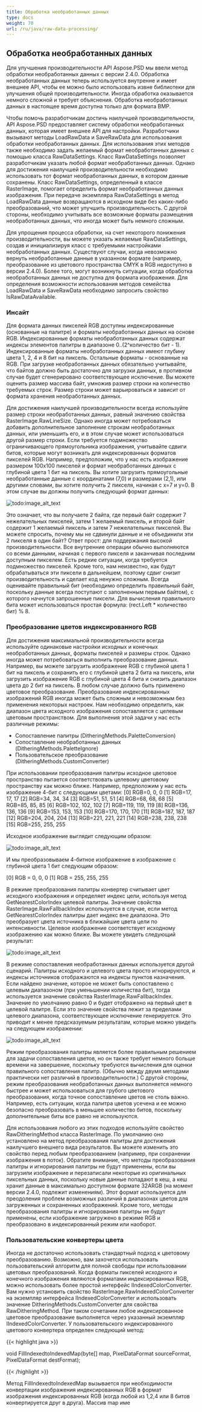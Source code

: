 ```yaml
---
title: Обработка необработанных данных
type: docs
weight: 70
url: /ru/java/raw-data-processing/
---
```


## **Обработка необработанных данных**
Для улучшения производительности API Aspose.PSD мы ввели метод обработки необработанных данных с версии 2.4.0. Обработка необработанных данных теперь используется внутренне и имеет внешнее API, чтобы ее можно было использовать извне библиотеки для улучшения общей производительности. Иногда обработка оказывается немного сложной и требует объяснения. Обработка необработанных данных в настоящее время доступна только для формата BMP.

Чтобы помочь разработчикам достичь наилучшей производительности, API Aspose.PSD предоставляет систему обработки необработанных данных, которая имеет внешнее API для настройки. Разработчики вызывают методы LoadRawData и SaveRawData для использования обработки необработанных данных. Для использования этих методов также необходимо задать желаемый формат необработанных данных с помощью класса RawDataSettings. Класс RawDataSettings позволяет разработчикам указать любой формат необработанных данных. Однако для достижения наилучшей производительности необходимо использовать тот формат необработанных данных, в котором данные сохранены. Класс RawDataSettings, определенный в классе RasterImage, помогает определить формат необработанных данных изображения. При передаче экземпляра RawDataSettings в метод LoadRawData данные возвращаются в исходном виде без каких-либо преобразований, что может улучшить производительность. С другой стороны, необходимо учитывать все возможные форматы размещения необработанных данных, что иногда может быть немного сложным.

Для упрощения процесса обработки, на счет некоторого понижения производительности, вы можете указать желаемые RawDataSettings, создав и инициализируя класс с требуемыми настройками необработанных данных. Существуют случаи, когда невозможно вернуть необработанные данные в указанном формате (например, преобразование из цветового пространства CMYK в RGB недоступно в версии 2.4.0). Более того, могут возникнуть ситуации, когда обработка необработанных данных не доступна для формата изображения. Для определения возможности использования методов семейства LoadRawData и SaveRawData необходимо запросить свойство IsRawDataAvailable.
### **Инсайт**
Для формата данных пикселей RGB доступны индексированные (основанные на палитре) и форматы необработанных данных на основе RGB. Индексированные форматы необработанных данных содержат индексы элементов палитры в диапазоне 0..(2^количество бит - 1). Индексированные форматы необработанных данных имеют глубину цвета 1, 2, 4 и 8 бит на пиксель. Остальные форматы - основанные на RGB. При загрузке необработанных данных обязательно учитывайте, что байтов должно быть достаточно для загрузки данных, в противном случае будет сгенерировано соответствующее исключение. Вы можете оценить размер массива байт, умножив размер строки на количество требуемых строк. Размер строки может варьироваться и зависит от формата хранения необработанных данных.

Для достижения наилучшей производительности всегда используйте размер строки необработанных данных, равный значению свойства RasterImage.RawLineSize. Однако иногда может потребоваться добавить дополнительное заполнение строкам необработанных данных, или уменьшить его, и в этом случае может использоваться другой размер строки. Если требуется подмножество ограничивающего прямоугольника изображения, учитывайте сдвиги битов, которые могут возникать для индексированных форматов пикселей RGB. Например, предположим, что у нас есть изображение размером 100x100 пикселей и формат необработанных данных с глубиной цвета 1 бит на пиксель. Вы хотите загрузить прямоугольные необработанные данные с координатами (7,0) и размерами (2,1), или другими словами, вы хотите получить 2 пикселя, начиная с x=7 и y=0. В этом случае вы должны получить следующий формат данных:




![todo:image_alt_text](raw-data-processing_1.png)

Это означает, что вы получаете 2 байта, где первый байт содержит 7 нежелательных пикселей, затем 1 желаемый пиксель, и второй байт содержит 1 желаемый пиксель и затем 7 нежелательных пикселей. Вы можете спросить, почему мы не сдвинули данные и не объединили эти 2 пикселя в один байт? Ответ прост: для поддержания высокой производительности. Все внутренние операции обычно выполняются со всеми данными, начиная с первого пикселя и заканчивая последним доступным пикселем. Есть редкие ситуации, когда требуется подмножество пикселей. Кроме того, нам неизвестно, как будут обрабатываться эти пиксели в дальнейшем, поэтому сдвиг снизит производительность и сделает код ненужно сложным. Всегда оценивайте правильный бит (необходимо определить правильный байт, поскольку данные всегда поступают с заполненным первым байтом), с которого начнутся запрошенные пиксели. Для вычисления правильного бита может использоваться простая формула: (rect.Left * количество бит) % 8.
### **Преобразование цветов индексированного RGB**
Для достижения максимальной производительности всегда используйте одинаковые настройки исходных и конечных необработанных данных, форматы пикселей и размеры строк. Однако иногда может потребоваться выполнить преобразование данных. Например, вы можете загрузить изображение RGB с глубиной цвета 1 бит на пиксель и сохранить его с глубиной цвета 2 бита на пиксель, или загрузить изображение RGB с глубиной цвета 4 бита и снизить диапазон цвета до 2 бит на пиксель. В любом случае должно быть применено цветовое преобразование. Преобразование индексированных изображений RGB иногда может быть сложным и невозможным без применения некоторых настроек. Нам необходимо определить, как диапазон цвета исходного изображения сопоставляется с целевым цветовым пространством. Для выполнения этой задачи у нас есть различные режимы:

- Сопоставление палитры (DitheringMethods.PaletteConversion)
- Сопоставление необработанных данных (DitheringMethods.PaletteIgnore)
- Пользовательское преобразование (DitheringMethods.CustomConverter)

При использовании преобразования палитры исходное цветовое пространство пытается соответствовать целевому цветовому пространству как можно ближе. Например, предположим у нас есть изображение 4-бит с следующими цветами:
[0] RGB=0, 0, 0
[1] RGB=17, 17, 17
[2] RGB=34, 34, 34
[3] RGB=51, 51, 51
[4] RGB=68, 68, 68
[5] RGB=85, 85, 85
[6] RGB=102, 102, 102
[7] RGB=119, 119, 119
[8] RGB=136, 136, 136
[9] RGB=153, 153, 153
[10] RGB=170, 170, 170
[11] RGB=187, 187, 187
[12] RGB=204, 204, 204
[13] RGB=221, 221, 221
[14] RGB=238, 238, 238
[15] RGB=255, 255, 255

Исходное изображение выглядит следующим образом:




![todo:image_alt_text](raw-data-processing_2.png)

И мы преобразовываем 4-битное изображение в изображение с глубиной цвета 1 бит следующим образом:

[0] RGB = 0, 0, 0
[1] RGB = 255, 255, 255

В режиме преобразования палитры конвертер считывает цвет исходного изображения и определяет индекс цели, используя метод GetNearestColorIndex целевой палитры. Значение свойства RasterImage.RawFallbackIndex используется в случае, если метод GetNearestColorIndex палитры дает индекс вне диапазона. Это преобразует цвета источника в ближайшие цвета цели по интенсивности. Целевое изображение соответствует исходному изображению как можно ближе. Вы можете увидеть следующий результат:




![todo:image_alt_text](raw-data-processing_3.png)

В режиме сопоставления необработанных данных используется другой сценарий. Палитры исходного и целевого цвета просто игнорируются, и индексы источников отображаются на индексы пунктов назначения. Если найдено значение, которое не может быть сопоставлено с целевым диапазоном (при уменьшении количества бит), тогда используется значение свойства RasterImage.RawFallbackIndex. Значение по умолчанию равно 0 и будет отображено на первый цвет в целевой палитре. Если это значение свойства лежит за пределами целевого диапазона, соответствующее исключение генерируется. Это приводит к менее предсказуемым результатам, которые можно увидеть на следующем изображении:




![todo:image_alt_text](raw-data-processing_4.png)

Режим преобразования палитры является более правильным решением для задачи сопоставления цветов, но он также требует немного больше времени на завершение, поскольку требуются вычисления для оценки правильного сопоставления палитр. (Обычно между двумя методами практически нет различий в производительности.) С другой стороны, режим преобразования необработанных данных выполняется немного быстрее и может использоваться для грубого цветового преобразования, когда точное сопоставление цветов не столь важно. Например, есть ситуации, когда палитра цветов усечена и ее можно безопасно преобразовать в меньшее количество битов, поскольку дополнительные биты все равно не используются.

Для использования любого из этих подходов используйте свойство RawDitheringMethod класса RasterImage. По умолчанию оно установлено на метод преобразования палитры для достижения наилучшего внешнего вида результатов. Вы можете изменить это свойство перед любым преобразованием (например, при сохранении изображения в поток). Обратите внимание, что методы преобразования палитры и игнорирования палитры не будут применены, если вы загрузили изображение и перезаписали некоторые из оригинальных пиксельных данных, поскольку новые данные попадают в кеш, а кеш хранит данные в максимально доступном формате 32ARGB (на момент версии 2.4.0, подлежит изменениям). Этот формат используется для преодоления проблем возможных различий в диапазонах цветов для загруженных и сохраненных изображений. Кроме того, методы преобразования палитры и игнорирования палитры не будут применены, если изображение загружено в режиме RGB и преобразовано в индексированный режим или наоборот.
### **Пользовательские конвертеры цвета**
Иногда не достаточно использовать стандартный подход к цветовому преобразованию. Возможно, вам захочется использовать пользовательский алгоритм для полной свободы при использовании цветовых преобразований. Когда форматы пикселей исходного и конечного изображения являются форматами индексированных RGB, можно использовать более простой интерфейс IIndexedColorConverter. Вам нужно установить свойство RasterImage.RawIndexedColorConverter на экземпляр интерфейса IIndexedColorConverter и использовать значение DitheringMethods.CustomConverter для свойства RawDitheringMethod. При таком сочетании любое индексированное цветовое преобразование выполняется через указанный экземпляр IIndexedColorConverter. У пользовательского индексированного цветового конвертера определен следующий метод:



{{< highlight java >}}

 void FillIndexedtoIndexedMap(byte[] map, PixelDataFormat sourceFormat, PixelDataFormat destFormat);

{{< /highlight >}}



Метод FillIndexedtoIndexedMap вызывается при необходимости конвертации изображения индексированных RGB в формат изображения индексированных RGB (когда любой из 1,2,4 или 8 битов конвертируется друг в друга). Массив map име